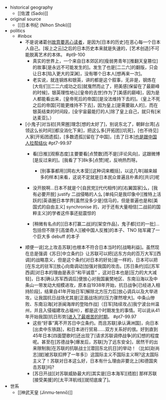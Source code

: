 - historical geography
    - [[佐渡 (Sado)]]
- original source
    - [[日本书纪 (Nihon Shoki)]]
- politics 
    - #inbox
        - 不是说诸葛创[故意要恶心读者](https://www.zhihu.com/question/453502359/answer/1829019705)，是因为[日本的历史]在恶心每一个日本人自己。[坂上之云]之后的日本历史本来就是失速的，[艺术创造]不可能脱离艺术的本体。 #pt9-100
            - 真实的世界上，一个来自日本郊区的[瘦弱男青年][推翻天皇篡位]的故事[是永远不可能发生的]。发生了也是[二二六]的翻版，只会让日本[陷入更大的深渊]，没有哪个日本人[想再来一次]。
            - 老实说，就连钢炼和银英，讲的都是这个叙事，无非是，钢炼在[大佐们][二二六成功之后]就戛然而止了，把美感[保留在了最巅峰的时候]，银英理性地让[皇帝的去世]作为了[美感的巅峰]，因为是人都能看出来，[皇帝死后的帝国][是没法维持下去的]。（皇上不死之后的帝国[可能更维持不下去]，因为皇上[是需要敌人的]，而在银英结束的时间段，[全宇宙最能打的人]除了皇上自己，就只有[米达麦亚]。）
        - [小鬼子]对当初[共荣圈]理念[想的太好了]，别说东北了，朝鲜台湾[占领这么长时间][都没消化下来]，把这么多[开拓团][坑死]，[也不待见]人家[开拓团遗孤]，[多数遗孤][留在了中国]，[去了日本][也是跟中国人拉帮结伙](https://bbs.saraba1st.com/2b/thread-2047148-1-1.html) #pt7-99.97
            - 看[日推][观察态度]主要要看[点赞数]而不是[评论风向]，这跟微博[是反过来的]。[我看了下]8k多[点赞]呢，反响热烈呀。

                - [别事事都用][网右大本营][这种词来概括]，以这几年[越来越多的样本]来看，这说不定就是日本民众普遍且朴素的[共识]呢
            - 没开脱啊…日本不就是个[自民党][代代相传]的[右翼国家]么，[我有必要开脱] justify 二战侵略的人么
[单纯只是我印象中][推特上活跃的]英语圈日本学界[虽然没多少是]信马的，但是普遍也是和[美国式的自由主义] synchronise 的，对于还有大量相信[二战前的国粹主义]的学者这件事还挺震惊的


            - [稍微有名点的][日本打赢二战]的[架空作品]，鬼子都[烂的一批]...
包括但不限于[高堡奇人][被中国人反推]的本子、TNO 陆军藏了一个巨大多 debuff 的本子
        - 顺便一说[北上攻击苏联]也根本不符合日本当时的[战略利益]。虽然现在总是强调《苏日[中立条约]》让苏联可以把[远东方向的百万大军][西调]的战略意义，但是这个条约[对日本的好处]是一样的，日本可以把[在东北的驻军][放心向南调动]加强对我国的攻击。[苏日条约]后[苏军西调]对日本的理由是表示“和平诚意” ，这对日本也是[压力的大大减轻]，日本[确认苏军西调后]便放心对我国襄樊地区、东南沿海以及中条山一带发动大规模进攻，原本自1938年开始，抗日战争[已经进入相持阶段]，结果自41年开始日军[解除北方压力后]放心调兵以及大举进攻，让我国抗日战场尤其是[正面战场]的[压力骤然增大]。中条山惨败、东南沿海[对浙闽海岸的登陆作战]（日军[陆续攻占]我宁波台州温州，并且入侵福建攻占福州），都是这个时期发生的事情。可以说从41年开始我国[抗日形势][进入了最艰苦的时期](https://www.zhihu.com/question/412885403/answer/2288231637)。 #pt7-99.97
            - 这些“好事”离不开苏日中立条约。而且苏联[承认满洲国]，向日本[出卖中东铁路]，和日本进行贸易……双方关系好的很。好到直到45年日本[四面楚歌时]还出现了[请求苏联调停战争]的幻想的程度呢。甚至在[苏德战争]爆发后，苏联[为了远东安全]，居然干的出来限制我[在苏联的抗联战士][潜回东北抗日]的举动！（比如[赵尚志]就[被苏联扣押了一年多]）这国际主义不国际主义啊?这太国际主义了！苏联对日本这么好，日本有什么理由非要北上[和德国夹击苏联]吗?
            - [苏日开战][对苏联威胁最大的]其实是[日本海军][捂脸] 那样苏联[接受美援]的[太平洋航线][就彻底废了]。
- 世系
    - [[神武天皇 (Jinmu-tennō)]]
